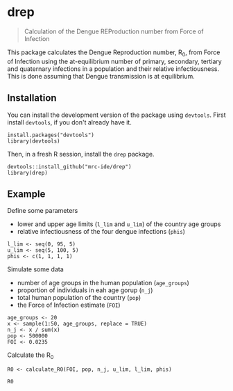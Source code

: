 # drep

> Calculation of the Dengue REProduction number from Force of Infection

This package calculates the Dengue Reproduction number, R<sub>0</sub>, from 
Force of Infection using the at-equilibrium number of primary, secondary, tertiary 
and quaternary infections in a population and their relative infectiousness. 
This is done assuming that Dengue transmission is at equilibrium. 

## Installation

You can install the development version of the package using `devtools`. First install `devtools`, if you don't already have it.

```{r include = TRUE, eval = FALSE}
install.packages("devtools")
library(devtools)
```

Then, in a fresh R session, install the `drep` package.

```{r include = TRUE, eval = FALSE}
devtools::install_github("mrc-ide/drep")
library(drep)
```
## Example

Define some parameters

* lower and upper age limits (`l_lim` and `u_lim`) of the country age groups
* relative infectiousness of the four dengue infections (`phis`)

```{r}
l_lim <- seq(0, 95, 5)
u_lim <- seq(5, 100, 5)
phis <- c(1, 1, 1, 1)
```

Simulate some data

* number of age groups in the human population (`age_groups`)
* proportion of individuals in eah age gorup (`n_j`)
* total human population of the country (`pop`)
* the Force of Infection estimate (`FOI`)

```{r}
age_groups <- 20
x <- sample(1:50, age_groups, replace = TRUE)
n_j <- x / sum(x)
pop <- 500000
FOI <- 0.0235
```

Calculate the R<sub>0</sub>

```{r}
R0 <- calculate_R0(FOI, pop, n_j, u_lim, l_lim, phis)

R0
```
